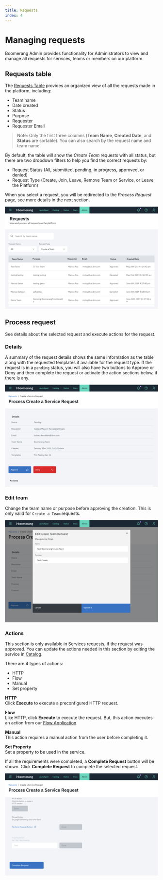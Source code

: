 ```yaml
---
title: Requests
index: 4
---
```


# Managing requests

Boomerang Admin provides functionality for Administrators to view and manage all requests for services, teams or members on our platform.

## Requests table

The [Requests Table](https://launch.boomerangplatform.net/admin/table) provides an organized view of all the requests made in the platform, including:

- Team name
- Date created
- Status
- Purpose
- Requester
- Requester Email

> Note: Only the first three columns (**Team Name**, **Created Date**, and **Status** are sortable). You can also search by the request name and team name.

By default, the table will show the _Create Team_ requests with all status, but there are two dropdown filters to help you find the correct requests by:

- Request Status (All, submitted, pending, in progress, approved, or denied)
- Request Type (Create, Join, Leave, Remove Team or Service, or Leave the Platform)

When you select a request, you will be redirected to the _Process Request_ page, see more details in the next section.

![Requests Table](./assets/img/requests/boomerangadmin_requests_table.png)

## Process request

See details about the selected request and execute actions for the request.

### Details

A summary of the request details shows the same information as the table along with the requested templates if available for the request type. If the request is in a `pending` status, you will also have two buttons to Approve or Deny and then complete the request or activate the action sections below, if there is any.

![Request Process Details](./assets/img/requests/boomerangadmin_requests_process_details.png)

### Edit team

Change the team name or purpose before approving the creation. This is only valid for `Create a Team` requests.

![Request Process - Edit Team](./assets/img/requests/boomerangadmin_requests_process_editteam.png)

### Actions

This section is only available in Services requests, if the request was approved. You can update the actions needed in this section by editing the service in [Catalog](https://launch.boomerangplatform.net/admin/catalog).

There are 4 types of actions:

- HTTP
- Flow
- Manual
- Set property

**HTTP**  
Click **Execute** to execute a preconfigured HTTP request.

**Flow**  
Like HTTP, click **Execute** to execute the request. But, this action executes an action from our [Flow Application](https://launch.boomerangplatform.net/flow/apps/flow/workflows).

**Manual**  
This action requires a manual action from the user before completing it.

**Set Property**  
Set a property to be used in the service.

If all the requirements were completed, a **Complete Request** button will be shown. Click **Complete Request** to complete the selected request.

![Actions](./assets/img/requests/boomerangadmin_requests_process_actions.png)
